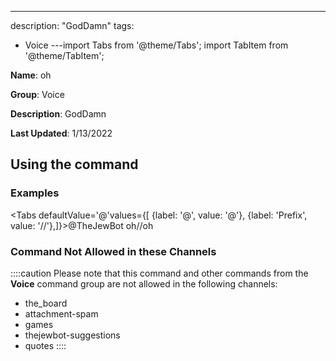 ---
description: "GodDamn"
tags:
  - Voice
---import Tabs from '@theme/Tabs';
import TabItem from '@theme/TabItem';

**Name**: oh

**Group**: Voice

**Description**: GodDamn

**Last Updated**: 1/13/2022

## Using the command

### Examples
<Tabs defaultValue='@'values={[ {label: '@', value: '@'}, {label: 'Prefix', value: '//'},]}><TabItem value='@'>@TheJewBot oh</TabItem><TabItem value='//'>//oh</TabItem></Tabs>

### Command Not Allowed in these Channels
::::caution Please note that this command and other commands from the **Voice** command group are not allowed in the following channels:
- the_board
- attachment-spam
- games
- thejewbot-suggestions
- quotes
::::